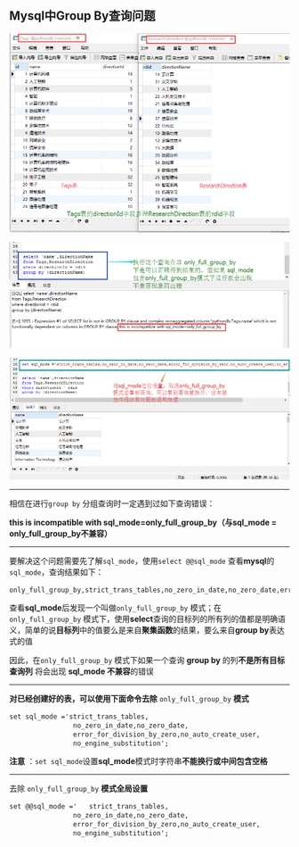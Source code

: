 ## Mysql中Group By查询问题



![表](https://github.com/HurricanGod/Home/blob/master/mysql/img/groupby1.png)

![出错](https://github.com/HurricanGod/Home/blob/master/mysql/img/groupby2.png)

![解决](https://github.com/HurricanGod/Home/blob/master/mysql/img/groupby3.png)

---

相信在进行`group by` 分组查询时一定遇到过如下查询错误：

**this is incompatible with sql_mode=only_full_group_by（与sql_mode = only_full_group_by不兼容）**

----

要解决这个问题需要先了解`sql_mode`，使用`select @@sql_mode` 查看**mysql**的`sql_mode`，查询结果如下：

```
only_full_group_by,strict_trans_tables,no_zero_in_date,no_zero_date,error_for_division_by_zero,no_auto_create_user,no_engine_substitution
```



查看**sql_mode**后发现一个叫做`only_full_group_by` 模式；在`only_full_group_by` 模式下，使用**select**查询的目标列的所有列的值都是明确语义，简单的说**目标列**中的值要么是来自**聚集函数**的结果，要么来自**group by**表达式的值

因此，在`only_full_group_by` 模式下如果一个查询 **group by** 的列**不是所有目标查询列** 将会出现 **sql_mode 不兼容**的错误



-----

**对已经创建好的表，可以使用下面命令去除** `only_full_group_by`  **模式**

```mysql
set sql_mode ='strict_trans_tables,
				no_zero_in_date,no_zero_date,
				error_for_division_by_zero,no_auto_create_user,
				no_engine_substitution';
```

**注意** ：`set sql_mode`设置**sql_mode**模式时字符串**不能换行或中间包含空格**



----

去除 `only_full_group_by`  **模式全局设置**

```mysql
set @@sql_mode ='	strict_trans_tables,
				no_zero_in_date,no_zero_date,
				error_for_division_by_zero,no_auto_create_user,
				no_engine_substitution';
```

